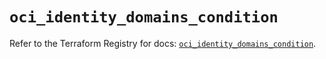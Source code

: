 # `oci_identity_domains_condition`

Refer to the Terraform Registry for docs: [`oci_identity_domains_condition`](https://registry.terraform.io/providers/oracle/oci/7.19.0/docs/resources/identity_domains_condition).
